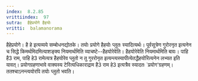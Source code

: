 ```yaml
---
index:  8.2.85
vrittiindex:  97
sutra:  हैहेप्रयोगे हैहयोः
vritti:  balamanorama 
---
```


हैहेप्रयोगे। है हे इत्यव्यये सम्बोधनद्योतके। तयोः प्रयोगे हैहयोः प्लुतः स्यादित्यर्थः। पूर्वसूत्रेण गुरोरनृत इत्यनेन च सिद्धे किमर्थमिदमित्याशङ्क्य नियमार्थमिति व्याचष्टे--हैहयोरेवेति। हैहयोरेवेति नियमार्थमिति बावः। पाहि है3 राम, पाहि हे3 रामेत्यत्र हैहयोरेव प्लुतो न तु गुररोनृत इत्यन्त्यस्यापीत्येतद्धैहयोरित्यनेन लभ्यत इति यावत्। प्रयोगग्रहणाभावे वाक्यस्य टेरित्यधिकाराद्राम है3 राम हे3 इत्यत्रैव स्यादतः `प्रयोग'ग्रहणम्। ततश्चाऽनन्त्ययोरपि तयोः प्लुतो भवति। 

